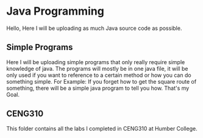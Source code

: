 Java Programming
====================

Hello, Here I will be uploading as much Java source code as possible. 

Simple Programs
---------------------

Here I will be uploading simple programs that only really require simple knowledge of java.
The programs will mostly be in one java file, it will be only used if you want to reference to a certain method or how you can do something simple.
For Example: If you forget how to get the square route of something, there will be a simple java program to tell you how. That's my Goal.

CENG310
---------------------

This folder contains all the labs I completed in CENG310 at Humber College. 
